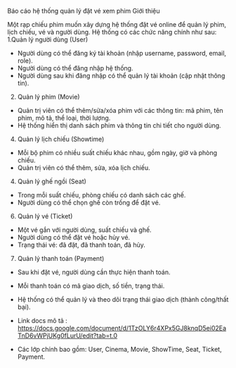 Báo cáo hệ thống quản lý đặt vé xem phim Giới thiệu

Một rạp chiếu phim muốn xây dựng hệ thống đặt vé online để quản lý phim, lịch chiếu, vé và người dùng. Hệ thống có các chức năng chính như sau:
1.Quản lý người dùng (User)
- Người dùng có thể đăng ký tài khoản (nhập username, password, email, role).
- Người dùng có thể đăng nhập hệ thống.
- Người dùng sau khi đăng nhập có thể quản lý tài khoản (cập nhật thông tin).

2. Quản lý phim (Movie)
- Quản trị viên có thể thêm/sửa/xóa phim với các thông tin: mã phim, tên phim, mô tả, thể loại, thời lượng.
- Hệ thống hiển thị danh sách phim và thông tin chi tiết cho người dùng.

4. Quản lý lịch chiếu (Showtime)
- Mỗi bộ phim có nhiều suất chiếu khác nhau, gồm ngày, giờ và phòng chiếu.
- Quản trị viên có thể thêm, sửa, xóa lịch chiếu.

4. Quản lý ghế ngồi (Seat)
- Trong mỗi suất chiếu, phòng chiếu có danh sách các ghế.
- Người dùng có thể chọn ghế còn trống để đặt vé.

6. Quản lý vé (Ticket)
- Một vé gắn với người dùng, suất chiếu và ghế.
- Người dùng có thể đặt vé hoặc hủy vé.
- Trạng thái vé: đã đặt, đã thanh toán, đã hủy.

7. Quản lý thanh toán (Payment)
- Sau khi đặt vé, người dùng cần thực hiện thanh toán.
- Mỗi thanh toán có mã giao dịch, số tiền, trạng thái.
- Hệ thống có thể quản lý và theo dõi trạng thái giao dịch (thành công/thất bại).

- Link docs mô tả : https://docs.google.com/document/d/1TzOLY6r4XPx5GJ8knqD5ei02EaTnD6vWPjUKg0fLurU/edit?tab=t.0

- Các lớp chính bao gồm: User, Cinema, Movie, ShowTime, Seat, Ticket, Payment.
  
